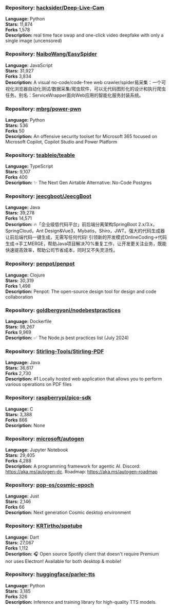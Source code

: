 ### **Repository:** [hacksider/Deep-Live-Cam](https://github.com/hacksider/Deep-Live-Cam)  

**Language:** Python  
**Stars:** 11,874  
**Forks** 1,578  
**Description:** real time face swap and one-click video deepfake with only a single image (uncensored)  

### **Repository:** [NaiboWang/EasySpider](https://github.com/NaiboWang/EasySpider)  

**Language:** JavaScript  
**Stars:** 31,927  
**Forks** 3,834  
**Description:** A visual no-code/code-free web crawler/spider易采集：一个可视化浏览器自动化测试/数据采集/爬虫软件，可以无代码图形化的设计和执行爬虫任务。别名：ServiceWrapper面向Web应用的智能化服务封装系统。  

### **Repository:** [mbrg/power-pwn](https://github.com/mbrg/power-pwn)  

**Language:** Python  
**Stars:** 536  
**Forks** 50  
**Description:** An offensive security toolset for Microsoft 365 focused on Microsoft Copilot, Copilot Studio and Power Platform  

### **Repository:** [teableio/teable](https://github.com/teableio/teable)  

**Language:** TypeScript  
**Stars:** 9,107  
**Forks** 400  
**Description:** ✨ The Next Gen Airtable Alternative: No-Code Postgres  

### **Repository:** [jeecgboot/JeecgBoot](https://github.com/jeecgboot/JeecgBoot)  

**Language:** Java  
**Stars:** 39,278  
**Forks** 14,571  
**Description:** 🔥「企业级低代码平台」前后端分离架构SpringBoot 2.x/3.x，SpringCloud，Ant Design&Vue3，Mybatis，Shiro，JWT。强大的代码生成器让前后端代码一键生成，无需写任何代码! 引领新的开发模式OnlineCoding->代码生成->手工MERGE，帮助Java项目解决70%重复工作，让开发更关注业务，既能快速提高效率，帮助公司节省成本，同时又不失灵活性。  

### **Repository:** [penpot/penpot](https://github.com/penpot/penpot)  

**Language:** Clojure  
**Stars:** 30,319  
**Forks** 1,498  
**Description:** Penpot: The open-source design tool for design and code collaboration  

### **Repository:** [goldbergyoni/nodebestpractices](https://github.com/goldbergyoni/nodebestpractices)  

**Language:** Dockerfile  
**Stars:** 98,267  
**Forks** 9,969  
**Description:** ✅ The Node.js best practices list (July 2024)  

### **Repository:** [Stirling-Tools/Stirling-PDF](https://github.com/Stirling-Tools/Stirling-PDF)  

**Language:** Java  
**Stars:** 36,617  
**Forks** 2,730  
**Description:** #1 Locally hosted web application that allows you to perform various operations on PDF files  

### **Repository:** [raspberrypi/pico-sdk](https://github.com/raspberrypi/pico-sdk)  

**Language:** C  
**Stars:** 3,388  
**Forks** 866  
**Description:** None  

### **Repository:** [microsoft/autogen](https://github.com/microsoft/autogen)  

**Language:** Jupyter Notebook  
**Stars:** 29,405  
**Forks** 4,288  
**Description:** A programming framework for agentic AI. Discord: https://aka.ms/autogen-dc. Roadmap: https://aka.ms/autogen-roadmap  

### **Repository:** [pop-os/cosmic-epoch](https://github.com/pop-os/cosmic-epoch)  

**Language:** Just  
**Stars:** 2,146  
**Forks** 66  
**Description:** Next generation Cosmic desktop environment  

### **Repository:** [KRTirtho/spotube](https://github.com/KRTirtho/spotube)  

**Language:** Dart  
**Stars:** 27,067  
**Forks** 1,112  
**Description:** 🎧 Open source Spotify client that doesn't require Premium nor uses Electron! Available for both desktop & mobile!  

### **Repository:** [huggingface/parler-tts](https://github.com/huggingface/parler-tts)  

**Language:** Python  
**Stars:** 3,185  
**Forks** 326  
**Description:** Inference and training library for high-quality TTS models.  

